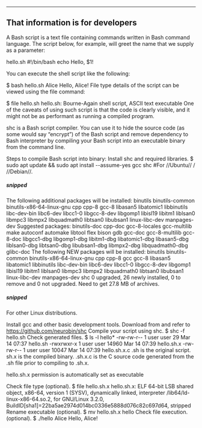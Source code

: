 ----------------------------------
That information is for developers
----------------------------------

A Bash script is a text file containing commands written in Bash command language. The script below, for example, will greet the name that we supply as a parameter:

hello.sh
#!/bin/bash
echo Hello, $1!

You can execute the shell script like the following:


$ bash hello.sh Alice
Hello, Alice!
File type details of the script can be viewed using the file command:

$ file hello.sh
hello.sh: Bourne-Again shell script, ASCII text executable
One of the caveats of using such script is that the code is clearly visible, and it might not be as performant as running a compiled program.

shc is a Bash script compiler. You can use it to hide the source code (as some would say “encrypt”) of the Bash script and remove dependency to Bash interpreter by compiling your Bash script into an executable binary from the command line.

Steps to compile Bash script into binary:
Install shc and required libraries.
$ sudo apt update && sudo apt install --assume-yes gcc shc  #For //Ubuntu// / //Debian//.
##### snipped
The following additional packages will be installed:
  binutils binutils-common binutils-x86-64-linux-gnu cpp cpp-8 gcc-8 libasan5 libatomic1
  libbinutils libc-dev-bin libc6-dev libcc1-0 libgcc-8-dev libgomp1 libisl19 libitm1
  liblsan0 libmpc3 libmpx2 libquadmath0 libtsan0 libubsan1 linux-libc-dev manpages-dev
Suggested packages:
  binutils-doc cpp-doc gcc-8-locales gcc-multilib make autoconf automake libtool flex bison
  gdb gcc-doc gcc-8-multilib gcc-8-doc libgcc1-dbg libgomp1-dbg libitm1-dbg libatomic1-dbg
  libasan5-dbg liblsan0-dbg libtsan0-dbg libubsan1-dbg libmpx2-dbg libquadmath0-dbg
  glibc-doc
The following NEW packages will be installed:
  binutils binutils-common binutils-x86-64-linux-gnu cpp cpp-8 gcc gcc-8 libasan5 libatomic1
  libbinutils libc-dev-bin libc6-dev libcc1-0 libgcc-8-dev libgomp1 libisl19 libitm1
  liblsan0 libmpc3 libmpx2 libquadmath0 libtsan0 libubsan1 linux-libc-dev manpages-dev shc
0 upgraded, 26 newly installed, 0 to remove and 0 not upgraded.
Need to get 27.8 MB of archives.
##### snipped
For other Linux distributions.

Install gcc and other basic development tools.
Download from and refer to https://github.com/neurobin/shc
Compile your script using shc.
$ shc -f hello.sh 
Check generated files.
$ ls -l hello*
-rw-rw-r-- 1 user user    29 Mar 14 07:37 hello.sh
-rwxrwxr-x 1 user user 14960 Mar 14 07:39 hello.sh.x
-rw-rw-r-- 1 user user 10047 Mar 14 07:39 hello.sh.x.c
.sh is the original script.
sh.x is the compiled binary.
.sh.x.c is the C source code generated from the .sh file prior to compiling to .sh.x.

hello.sh.x permission is automatically set as executable

Check file type (optional).
$ file hello.sh.x
hello.sh.x: ELF 64-bit LSB shared object, x86-64, version 1 (SYSV), dynamically linked, interpreter /lib64/ld-linux-x86-64.so.2, for GNU/Linux 3.2.0, BuildID[sha1]=22ba5ae2974d014bc0336e5888d076c82c697d64, stripped 
Rename executable (optional).
$ mv hello.sh.x hello
Check file execution. (optional).
$ ./hello Alice
Hello, Alice!